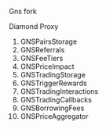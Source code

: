 Gns fork

Diamond Proxy

1. GNSPairsStorage
2. GNSReferrals
3. GNSFeeTiers
4. GNSPriceImpact
5. GNSTradingStorage
6. GNSTriggerRewards
7. GNSTradingInteractions
8. GNSTradingCallbacks
9. GNSBorrowingFees
10. GNSPriceAggregator